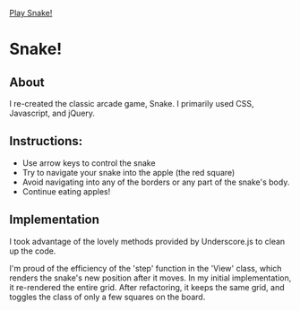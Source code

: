 [Play Snake!][snake link]

[snake link]: http://www.lucasmccain.space/SNAKE

# Snake!

## About
  I re-created the classic arcade game, Snake. I primarily used CSS, Javascript, and jQuery.

## Instructions:
  * Use arrow keys to control the snake
  * Try to navigate your snake into the apple (the red square)
  * Avoid navigating into any of the borders or any part of the snake's body.
  * Continue eating apples!

## Implementation
  I took advantage of the lovely methods provided by Underscore.js to clean up the code.

  I'm proud of the efficiency of the 'step' function in the 'View' class, which renders the snake's new position after it moves. In my initial implementation, it re-rendered the entire grid. After refactoring, it keeps the same grid, and toggles the class of only a few squares on the board.
